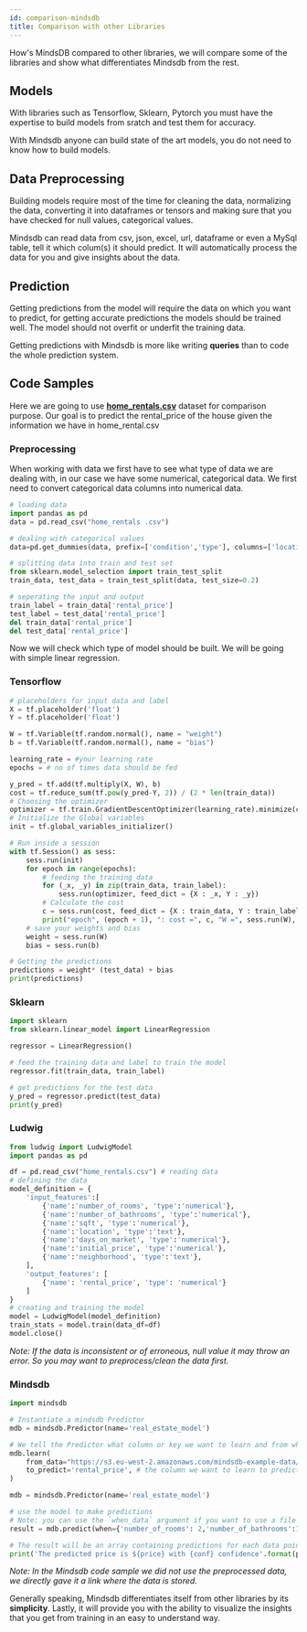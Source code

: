 ```yaml
---
id: comparison-mindsdb
title: Comparison with other Libraries
---
```


How's MindsDB compared to other libraries, we will compare some of the libraries and show what differentiates Mindsdb from the rest.

## Models

With libraries such as Tensorflow, Sklearn, Pytorch you must have the expertise to build models from sratch and test them for accuracy.

With Mindsdb anyone can build state of the art models, you do not need to know how to build models.

## Data Preprocessing

Building models require most of the time for cleaning the data, normalizing the data, converting it into dataframes or tensors and making sure that you have checked for null values, categorical values.

Mindsdb can read data from csv, json, excel, url, dataframe or even a MySql table, tell it which colum(s) it should predict. It will automatically process the data for you and give insights about the data.

## Prediction

Getting predictions from the model will require the data on which you want to predict, for getting accurate predictions the models should be trained well. The model should not overfit or underfit the training data.

Getting predictions with Mindsdb is more like writing **queries** than to code the whole prediction system.

## Code Samples

Here we are going to use **[home_rentals.csv](https://s3.eu-west-2.amazonaws.com/mindsdb-example-data/home_rentals.csv)** dataset for comparison purpose. Our goal is to predict the rental_price of the house given the information we have in home_rental.csv

### Preprocessing

When working with data we first have to see what type of data we are dealing with, in our case we have some numerical, categorical data. We first need to convert categorical data columns into numerical data.

```python
# loading data
import pandas as pd
data = pd.read_csv("home_rentals .csv")

# dealing with categorical values
data=pd.get_dummies(data, prefix=['condition','type'], columns=['location','neighborhood'])

# splitting data into train and test set
from sklearn.model_selection import train_test_split
train_data, test_data = train_test_split(data, test_size=0.2)

# seperating the input and output
train_label = train_data['rental_price']
test_label = test_data['rental_price']
del train_data['rental_price']
del test_data['rental_price']
```

Now we will check which type of model should be built. We will be going with simple linear regression.

### Tensorflow

```python
# placeholders for input data and label
X = tf.placeholder('float')
Y = tf.placeholder('float')

W = tf.Variable(tf.random.normal(), name = "weight")
b = tf.Variable(tf.random.normal(), name = "bias")

learning_rate = #your learning rate
epochs = # no of times data should be fed

y_pred = tf.add(tf.multiply(X, W), b)
cost = tf.reduce_sum(tf.pow(y_pred-Y, 2)) / (2 * len(train_data))
# Choosing the optimizer
optimizer = tf.train.GradientDescentOptimizer(learning_rate).minimize(cost)
# Initialize the Global variables
init = tf.global_variables_initializer()

# Run inside a session
with tf.Session() as sess:
    sess.run(init)
    for epoch in range(epochs):
        # feeding the training data
        for (_x, _y) in zip(train_data, train_label):
            sess.run(optimizer, feed_dict = {X : _x, Y : _y})
        # Calculate the cost
        c = sess.run(cost, feed_dict = {X : train_data, Y : train_label})
        print("epoch", (epoch + 1), ": cost =", c, "W =", sess.run(W), "b =", sess.run(b))
    # save your weights and bias
    weight = sess.run(W)
    bias = sess.run(b)

# Getting the predictions
predictions = weight* (test_data) + bias
print(predictions)
```

### Sklearn

```python
import sklearn
from sklearn.linear_model import LinearRegression

regressor = LinearRegression()

# feed the training data and label to train the model
regressor.fit(train_data, train_label)

# get predictions for the test data
y_pred = regressor.predict(test_data)
print(y_pred)
```

### Ludwig

```python
from ludwig import LudwigModel
import pandas as pd

df = pd.read_csv("home_rentals.csv") # reading data
# defining the data
model_definition = {
    'input_features':[
        {'name':'number_of_rooms', 'type':'numerical'},
        {'name':'number_of_bathrooms', 'type':'numerical'},
        {'name':'sqft', 'type':'numerical'},
        {'name':'location', 'type':'text'},
        {'name':'days_on_market', 'type':'numerical'},
        {'name':'initial_price', 'type':'numerical'},
        {'name':'neighborhood', 'type':'text'},
    ],
    'output_features': [
        {'name': 'rental_price', 'type': 'numerical'}
    ]
}
# creating and training the model
model = LudwigModel(model_definition)
train_stats = model.train(data_df=df)
model.close()
```

*Note: If the data is inconsistent or of erroneous, null value it may throw an error. So you may want to  preprocess/clean  the data first.*

### Mindsdb

```python
import mindsdb

# Instantiate a mindsdb Predictor
mdb = mindsdb.Predictor(name='real_estate_model')

# We tell the Predictor what column or key we want to learn and from what data
mdb.learn(
    from_data="https://s3.eu-west-2.amazonaws.com/mindsdb-example-data/home_rentals.csv", # the path to the file where we can learn from, (note: can be url)
    to_predict='rental_price', # the column we want to learn to predict given all the data in the file
)

mdb = mindsdb.Predictor(name='real_estate_model')

# use the model to make predictions
# Note: you can use the `when_data` argument if you want to use a file with one or more rows instead of a python dictionary
result = mdb.predict(when={'number_of_rooms': 2,'number_of_bathrooms':1, 'sqft': 1190})

# The result will be an array containing predictions for each data point (in this case only one), a confidence for said prediction and a few other extra informations
print('The predicted price is ${price} with {conf} confidence'.format(price=result[0]['rental_price'], conf=result[0]['rental_price_confidence']))
```

*Note: In the Mindsdb code sample we did not use the preprocessed data, we directly gave it a link where the data is stored.*

Generally speaking, Mindsdb differentiates itself from other libraries by its **simplicity**. Lastly, it will provide you with the ability to visualize the insights that you get from training in an easy to understand way.
